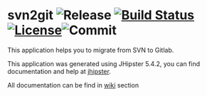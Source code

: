 # svn2git ![Release](https://img.shields.io/github/release/yodamad/svn2git.svg?style=popout) [![Build Status](https://yodamad.visualstudio.com/svn2git/_apis/build/status/svn2git-Maven-CI?branchName=dev)](https://yodamad.visualstudio.com/svn2git/_build/latest?definitionId=1?branchName=dev)[![License](https://img.shields.io/badge/License-Apache%202.0-blue.svg)](https://opensource.org/licenses/Apache-2.0)![Commit](https://img.shields.io/github/last-commit/yodamad/svn2git.svg?style=flat)

This application helps you to migrate from SVN to Gitlab.

This application was generated using JHipster 5.4.2, you can find documentation and help at [jhipster](https://www.jhipster.tech/documentation-archive/v5.4.2).

All documentation can be find in [wiki](https://github.com/yodamad/svn2git/wiki) section 
